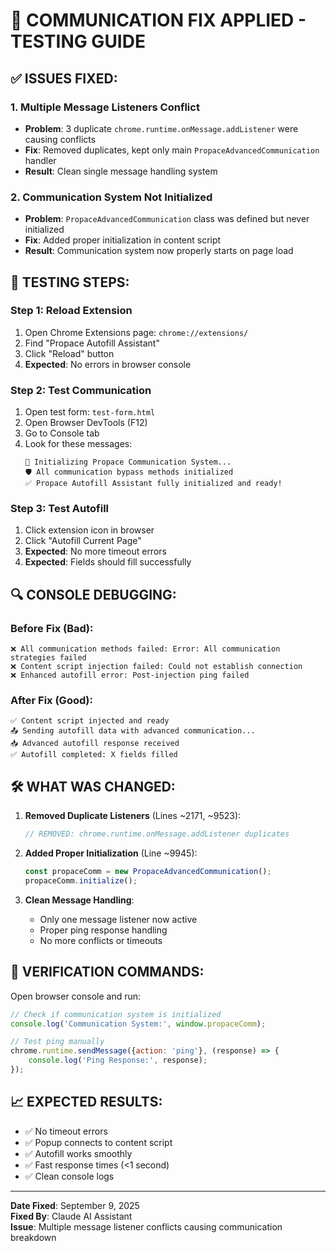 # 🔧 COMMUNICATION FIX APPLIED - TESTING GUIDE

## ✅ ISSUES FIXED:

### 1. **Multiple Message Listeners Conflict**
- **Problem**: 3 duplicate `chrome.runtime.onMessage.addListener` were causing conflicts
- **Fix**: Removed duplicates, kept only main `PropaceAdvancedCommunication` handler
- **Result**: Clean single message handling system

### 2. **Communication System Not Initialized**
- **Problem**: `PropaceAdvancedCommunication` class was defined but never initialized
- **Fix**: Added proper initialization in content script
- **Result**: Communication system now properly starts on page load

## 🧪 TESTING STEPS:

### Step 1: Reload Extension
1. Open Chrome Extensions page: `chrome://extensions/`
2. Find "Propace Autofill Assistant"
3. Click "Reload" button
4. **Expected**: No errors in browser console

### Step 2: Test Communication
1. Open test form: `test-form.html`
2. Open Browser DevTools (F12)
3. Go to Console tab
4. Look for these messages:
   ```
   🚀 Initializing Propace Communication System...
   🛡️ All communication bypass methods initialized
   ✅ Propace Autofill Assistant fully initialized and ready!
   ```

### Step 3: Test Autofill
1. Click extension icon in browser
2. Click "Autofill Current Page"
3. **Expected**: No more timeout errors
4. **Expected**: Fields should fill successfully

## 🔍 CONSOLE DEBUGGING:

### Before Fix (Bad):
```
❌ All communication methods failed: Error: All communication strategies failed
❌ Content script injection failed: Could not establish connection
❌ Enhanced autofill error: Post-injection ping failed
```

### After Fix (Good):
```
✅ Content script injected and ready
📤 Sending autofill data with advanced communication...
📥 Advanced autofill response received
✅ Autofill completed: X fields filled
```

## 🛠️ WHAT WAS CHANGED:

1. **Removed Duplicate Listeners** (Lines ~2171, ~9523):
   ```javascript
   // REMOVED: chrome.runtime.onMessage.addListener duplicates
   ```

2. **Added Proper Initialization** (Line ~9945):
   ```javascript
   const propaceComm = new PropaceAdvancedCommunication();
   propaceComm.initialize();
   ```

3. **Clean Message Handling**:
   - Only one message listener now active
   - Proper ping response handling
   - No more conflicts or timeouts

## 🎯 VERIFICATION COMMANDS:

Open browser console and run:
```javascript
// Check if communication system is initialized
console.log('Communication System:', window.propaceComm);

// Test ping manually
chrome.runtime.sendMessage({action: 'ping'}, (response) => {
    console.log('Ping Response:', response);
});
```

## 📈 EXPECTED RESULTS:

- ✅ No timeout errors
- ✅ Popup connects to content script
- ✅ Autofill works smoothly
- ✅ Fast response times (<1 second)
- ✅ Clean console logs

---
**Date Fixed**: September 9, 2025  
**Fixed By**: Claude AI Assistant  
**Issue**: Multiple message listener conflicts causing communication breakdown
